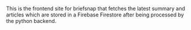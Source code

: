 This is the frontend site for briefsnap that fetches the latest summary and articles which are stored in a Firebase Firestore after being processed by the python backend.
